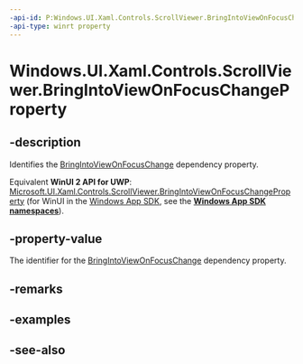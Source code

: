 ```yaml
---
-api-id: P:Windows.UI.Xaml.Controls.ScrollViewer.BringIntoViewOnFocusChangeProperty
-api-type: winrt property
---
```


<!-- Property syntax
public Windows.UI.Xaml.DependencyProperty BringIntoViewOnFocusChangeProperty { get; }
-->

# Windows.UI.Xaml.Controls.ScrollViewer.BringIntoViewOnFocusChangeProperty

## -description
Identifies the [BringIntoViewOnFocusChange](scrollviewer_bringintoviewonfocuschange.md) dependency property.

Equivalent **WinUI 2 API for UWP**: [Microsoft.UI.Xaml.Controls.ScrollViewer.BringIntoViewOnFocusChangeProperty](/windows/winui/api/microsoft.ui.xaml.controls.scrollviewer.bringintoviewonfocuschangeproperty) (for WinUI in the [Windows App SDK](/windows/apps/windows-app-sdk/), see the **[Windows App SDK namespaces](/windows/windows-app-sdk/api/winrt/)**).

## -property-value
The identifier for the [BringIntoViewOnFocusChange](scrollviewer_bringintoviewonfocuschange.md) dependency property.

## -remarks

## -examples

## -see-also
